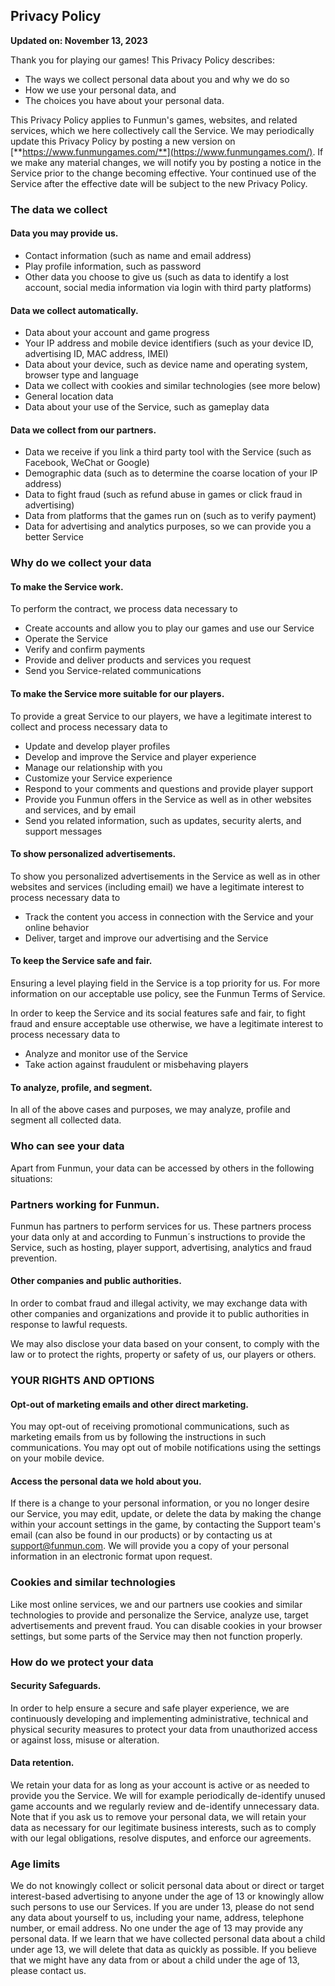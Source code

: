 ## Privacy Policy

**Updated on: November 13, 2023**

Thank you for playing our games! This Privacy Policy describes:

- The ways we collect personal data about you and why we do so
- How we use your personal data, and
- The choices you have about your personal data.

This Privacy Policy applies to Funmun's games, websites, and related services, which we here collectively call the Service. We may periodically update this Privacy Policy by posting a new version on [**https://www.funmungames.com/**](https://www.funmungames.com/). If we make any material changes, we will notify you by posting a notice in the Service prior to the change becoming effective. Your continued use of the Service after the effective date will be subject to the new Privacy Policy.

### The data we collect

#### Data you may provide us.

- Contact information (such as name and email address)
- Play profile information, such as password
- Other data you choose to give us (such as data to identify a lost account, social media information via login with third party platforms)

#### Data we collect automatically.

- Data about your account and game progress
- Your IP address and mobile device identifiers (such as your device ID, advertising ID, MAC address, IMEI)
- Data about your device, such as device name and operating system, browser type and language
- Data we collect with cookies and similar technologies (see more below)
- General location data
- Data about your use of the Service, such as gameplay data

#### Data we collect from our partners.

- Data we receive if you link a third party tool with the Service (such as Facebook, WeChat or Google)
- Demographic data (such as to determine the coarse location of your IP address)
- Data to fight fraud (such as refund abuse in games or click fraud in advertising)
- Data from platforms that the games run on (such as to verify payment)
- Data for advertising and analytics purposes, so we can provide you a better Service

### Why do we collect your data

#### To make the Service work.

To perform the contract, we process data necessary to

- Create accounts and allow you to play our games and use our Service
- Operate the Service
- Verify and confirm payments
- Provide and deliver products and services you request
- Send you Service-related communications

#### To make the Service more suitable for our players.

To provide a great Service to our players, we have a legitimate interest to collect and process necessary data to

- Update and develop player profiles
- Develop and improve the Service and player experience
- Manage our relationship with you
- Customize your Service experience
- Respond to your comments and questions and provide player support
- Provide you Funmun offers in the Service as well as in other websites and services, and by email
- Send you related information, such as updates, security alerts, and support messages

#### To show personalized advertisements.

To show you personalized advertisements in the Service as well as in other websites and services (including email) we have a legitimate interest to process necessary data to

- Track the content you access in connection with the Service and your online behavior
- Deliver, target and improve our advertising and the Service

#### To keep the Service safe and fair.

Ensuring a level playing field in the Service is a top priority for us. For more information on our acceptable use policy, see the Funmun Terms of Service.

In order to keep the Service and its social features safe and fair, to fight fraud and ensure acceptable use otherwise, we have a legitimate interest to process necessary data to

- Analyze and monitor use of the Service
- Take action against fraudulent or misbehaving players

#### To analyze, profile, and segment.

In all of the above cases and purposes, we may analyze, profile and segment all collected data.

### Who can see your data

Apart from Funmun, your data can be accessed by others in the following situations:

### Partners working for Funmun.

Funmun has partners to perform services for us. These partners process your data only at and according to Funmun´s instructions to provide the Service, such as hosting, player support, advertising, analytics and fraud prevention.

#### Other companies and public authorities.

In order to combat fraud and illegal activity, we may exchange data with other companies and organizations and provide it to public authorities in response to lawful requests.

We may also disclose your data based on your consent, to comply with the law or to protect the rights, property or safety of us, our players or others.

### YOUR RIGHTS AND OPTIONS

#### Opt-out of marketing emails and other direct marketing.

You may opt-out of receiving promotional communications, such as marketing emails from us by following the instructions in such communications. You may opt out of mobile notifications using the settings on your mobile device.

#### Access the personal data we hold about you.

If there is a change to your personal information, or you no longer desire our Service, you may edit, update, or delete the data by making the change within your account settings in the game, by contacting the Support team's email (can also be found in our products) or by contacting us at [support@funmun.com](mailto:support@funmun.com). We will provide you a copy of your personal information in an electronic format upon request.

### Cookies and similar technologies

Like most online services, we and our partners use cookies and similar technologies to provide and personalize the Service, analyze use, target advertisements and prevent fraud. You can disable cookies in your browser settings, but some parts of the Service may then not function properly.

### How do we protect your data

#### Security Safeguards.

In order to help ensure a secure and safe player experience, we are continuously developing and implementing administrative, technical and physical security measures to protect your data from unauthorized access or against loss, misuse or alteration.

#### Data retention.

We retain your data for as long as your account is active or as needed to provide you the Service. We will for example periodically de-identify unused game accounts and we regularly review and de-identify unnecessary data. Note that if you ask us to remove your personal data, we will retain your data as necessary for our legitimate business interests, such as to comply with our legal obligations, resolve disputes, and enforce our agreements.

### Age limits

We do not knowingly collect or solicit personal data about or direct or target interest-based advertising to anyone under the age of 13 or knowingly allow such persons to use our Services. If you are under 13, please do not send any data about yourself to us, including your name, address, telephone number, or email address. No one under the age of 13 may provide any personal data. If we learn that we have collected personal data about a child under age 13, we will delete that data as quickly as possible. If you believe that we might have any data from or about a child under the age of 13, please contact us.

